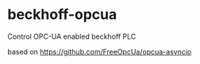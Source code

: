 # beckhoff-opcua
Control OPC-UA enabled beckhoff PLC


based on https://github.com/FreeOpcUa/opcua-asyncio
